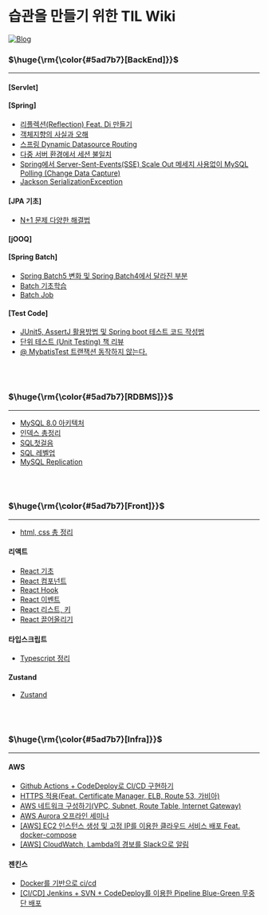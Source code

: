 # 습관을 만들기 위한 TIL Wiki


[![Blog](https://img.shields.io/badge/Blog-geon_km.velog.io-green.svg)](https://velog.io/@geon_km)






### <p>$\huge{\rm{\color{#5ad7b7}[BackEnd]}}$</p>

---

#### [Servlet]

#### [Spring]

- [리플렉션(Reflection) Feat. Di 만들기](https://velog.io/@geon_km/Spring-%EB%A6%AC%ED%94%8C%EB%A0%89%EC%85%98Reflection-Feat.-Di-%EB%A7%8C%EB%93%A4%EA%B8%B0)
- [객체지향의 사실과 오해](https://velog.io/@geon_km/%EA%B0%9D%EC%B2%B4%EC%A7%80%ED%96%A5%EC%9D%98-%EC%82%AC%EC%8B%A4%EA%B3%BC-%EC%98%A4%ED%95%B4-%EB%A6%AC%EB%B7%B0)
- [스프링 Dynamic Datasource Routing](https://velog.io/@geon_km/%EC%8A%A4%ED%94%84%EB%A7%81-Multi-DataSource)
- [다중 서버 환경에서 세션 불일치](https://velog.io/@geon_km/%EB%8B%A4%EC%A4%91-%EC%84%9C%EB%B2%84-%ED%99%98%EA%B2%BD%EC%97%90%EC%84%9C-%EC%84%B8%EC%85%98-%EB%B6%88%EC%9D%BC%EC%B9%98)
- [Spring에서 Server-Sent-Events(SSE) Scale Out 메세지 사용없이 MySQL Polling (Change Data Capture)](https://velog.io/@geon_km/Spring%EC%97%90%EC%84%9CServer-Sent-EventsSSE%EA%B5%AC%ED%98%84%ED%95%98%EA%B8%B0)
- [Jackson SerializationException](https://velog.io/@geon_km/Jackson-SerializationException-LocalDateTime-redis.serializer.SerializationException)


#### [JPA 기초]
- [N+1 문제 다양한 해결법](https://velog.io/@geon_km/N1-%EB%AC%B8%EC%A0%9C-%EB%8B%A4%EC%96%91%ED%95%9C-%ED%95%B4%EA%B2%B0%EB%B2%95)

#### [jOOQ]

#### [Spring Batch]

- [Spring Batch5 변화 및 Spring Batch4에서 달라진 부분]()
- [Batch 기초학습]()
- [Batch Job]()


#### [Test Code]

- [JUnit5, AssertJ 활용방법 및 Spring boot 테스트 코드 작성법](https://velog.io/@geon_km/%EB%8B%A8%EC%9C%84-%ED%85%8C%EC%8A%A4%ED%8A%B8-rs6ri4fz)
- [단위 테스트 (Unit Testing) 책 리뷰](https://velog.io/@geon_km/%EB%8B%A8%EC%9C%84-%ED%85%8C%EC%8A%A4%ED%8A%B8-Unit-Testing-%EC%B1%85-%EB%A6%AC%EB%B7%B0-sboe6ukm)
- [@ MybatisTest 트랜잭션 동작하지 않는다.](https://velog.io/@geon_km/MybatisTest-%ED%8A%B8%EB%9E%9C%EC%9E%AD%EC%85%98-%EB%8F%99%EC%9E%91%ED%95%98%EC%A7%80-%EC%95%8A%EB%8A%94%EB%8B%A4)


<br/>
<br/>

### <p>$\huge{\rm{\color{#5ad7b7}[RDBMS]}}$</p>

---

- [MySQL 8.0 아키텍처](https://velog.io/@geon_km/MySQL-8.0-%EC%95%84%ED%82%A4%ED%85%8D%EC%B2%98)
- [인덱스 총정리](https://velog.io/@geon_km/%EC%9D%B8%EB%8D%B1%EC%8A%A4)
- [SQL첫걸음](SQL%EC%B2%AB%EA%B1%B8%EC%9D%8C)
- [SQL 레벨업](SQL%20%EB%A0%88%EB%B2%A8%EC%97%85)
- [MySQL Replication]()


<br/>
<br/>

### <p>$\huge{\rm{\color{#5ad7b7}[Front]}}$</p>

---

- [html, css 총 정리]()

#### 리액트
- [React 기초]()
- [React 컴포넌트]()
- [React Hook]()
- [React 이벤트]()
- [React 리스트, 키]()
- [React 끌어올리기]()

#### 타입스크립트
- [Typescript 정리]()

#### Zustand
- [Zustand]()


<br/>
<br/>


### <p>$\huge{\rm{\color{#5ad7b7}[Infra]}}$</p>

---

#### AWS

- [Github Actions + CodeDeploy로 CI/CD 구현하기](https://velog.io/@geon_km/Github-Actions-CI-CodeDeploy%EB%A1%9C-CICD-%EA%B5%AC%ED%98%84%ED%95%98%EA%B8%B0-vum9u82d)
- [HTTPS 적용(Feat. Certificate Manager, ELB, Route 53, 가비아)](https://velog.io/@geon_km/Route-53-HTTPS-%EC%A0%81%EC%9A%A9Feat.-Certificate-Manager-ELB-%EA%B0%80%EB%B9%84%EC%95%84)
- [AWS 네트워크 구성하기(VPC, Subnet, Route Table, Internet Gateway)](https://velog.io/@geon_km/%EC%95%88%EC%A0%84%ED%95%9C-AWS-%EB%84%A4%ED%8A%B8%EC%9B%8C%ED%81%AC-%EA%B5%AC%EC%84%B1%ED%95%98%EA%B8%B0VPC-Subnet-Route-Table-Internet-Gateway-cnrk0hwq)
- [AWS Aurora 오프라인 세미나](https://velog.io/@geon_km/AWS-DB-%EB%94%94%EB%B9%84%EB%94%A5Aurora-%EC%98%A4%ED%94%84%EB%9D%BC%EC%9D%B8-%EC%84%B8%EB%AF%B8%EB%82%98-%ED%9B%84%EA%B8%B0)
- [[AWS] EC2 인스턴스 생성 및 고정 IP를 이용한 클라우드 서비스 배포 Feat. docker-compose](https://velog.io/@geon_km/AWS-EC2-%EC%9D%B8%EC%8A%A4%ED%84%B4%EC%8A%A4-%EC%83%9D%EC%84%B1-%EB%B0%8F-%EA%B3%A0%EC%A0%95-IP%EB%A5%BC-%EC%9D%B4%EC%9A%A9%ED%95%9C-%ED%81%B4%EB%9D%BC%EC%9A%B0%EB%93%9C-%EC%84%9C%EB%B9%84%EC%8A%A4-%EB%B0%B0%ED%8F%AC-Feat.-docker-compose)
- [[AWS] CloudWatch, Lambda의 경보를 Slack으로 알림](https://velog.io/@geon_km/AWS-CloudWatch-Lambda%EC%9D%98-%EA%B2%BD%EB%B3%B4%EB%A5%BC-Slack%EC%9C%BC%EB%A1%9C-%EC%95%8C%EB%A6%BC)

#### 젠킨스
- [Docker를 기반으로 ci/cd](https://velog.io/@geon_km/Jenkins-Pipeline-CICD-SSHAgent)
- [[CI/CD] Jenkins + SVN + CodeDeploy를 이용한 Pipeline Blue-Green 무중단 배포](https://velog.io/@geon_km/Nginx-%EB%AC%B4%EC%A4%91%EB%8B%A8-%EB%B0%B0%ED%8F%AC)

